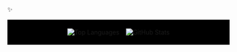 <!--
**MariaKundrat/MariaKundrat** is a ✨ _special_ ✨ repository because its `README.md` (this file) appears on your GitHub profile.
-->
✨
<div style="display: flex; justify-content: center; align-items: center; background-color: black; padding: 20px;">
  <img src="https://github-readme-stats.vercel.app/api/top-langs?username=MariaKundrat&show_icons=true&locale=en&layout=compact&theme=tokyonight" alt="Top Languages" style="margin-right: 15px;" />
  <img src="https://github-readme-stats.vercel.app/api?username=MariaKundrat&show_icons=true&locale=en&theme=tokyonight" alt="GitHub Stats" />
</div>
